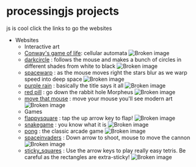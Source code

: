 # processingjs projects
js is cool
click the links to go the websites
* Websites
  + Interactive art
  * [Conway's game of life](https://docfate111.github.io/p5sketches/conway/site.html): cellular automata
  ![Broken image](https://docfate111.github.io/images/conway.png)
  * [darkcircle](https://docfate111.github.io/p5sketches/circles/index.html) : follows the mouse and makes a bunch of circles in different shades from white to black
  ![Broken image](https://docfate111.github.io/images/circles.png)
  * [spacewarp](https://docfate111.github.io/p5sketches/spacewarp/site.html) : as the mouse moves right the stars blur as we warp speed into deep space
  ![Broken image](https://docfate111.github.io/images/spacewarp.png)
  * [purple rain](https://docfate111.github.io/p5sketches/purplerain/index.html) : basically the title says it all
  ![Broken image](https://docfate111.github.io/images/purple.png)
   * [red pill](https://docfate111.github.io/p5sketches/matrix/index.html) : go down the rabbit hole Morpheus
  ![Broken image](https://docfate111.github.io/images/matrix.png)
  * [move that mouse](https://docfate111.github.io/p5sketches/morecircles/index.html) : move your mouse you'll see modern art
  ![Broken image](https://docfate111.github.io/images/colors.png) 
  + Games
   * [flappysquare](https://docfate111.github.io/p5sketches/flappysquare/index.html) : tap the up arrow key to flap!
   ![Broken image](https://docfate111.github.io/images/flap.png)
   * [snakegame](https://docfate111.github.io/p5sketches/snakegame/index.html) : you know what it is
  ![Broken image](https://docfate111.github.io/images/snake.png)
    * [pong](https://docfate111.github.io/p5sketches/pong/index.html) : the classic arcade game
  ![Broken image](https://docfate111.github.io/images/pong.png)
  * [spaceinvaders](https://docfate111.github.io/p5sketches/spaceinvaders/index.html) : Down arrow to shoot, mouse to move the cannon
  ![Broken image](https://docfate111.github.io/images/invade.png) 
   * [sticky_squares](https://docfate111.github.io/p5sketches/stickysquares/index.html) : Use the arrow keys to play really easy tetris. Be careful as the rectangles are extra-sticky!
  ![Broken image](https://docfate111.github.io/images/sticky.png) 
  
